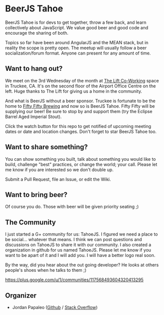 BeerJS Tahoe
============

BeerJS Tahoe is for devs to get together, throw a few back, and learn collectively about JavaScript. We value good beer and good code and encourage the sharing of both.

Topics so far have been around AngularJS and the MEAN stack, but in reality the scope is pretty open. The meetup will usually follow a beer socialization/forum format. Anyone can present for any amount of time.


Want to hang out?
-------------

We meet on the 3rd Wednesday of the month at <a target="_blank" href="https://www.google.com/maps/search/12242+Business+Park+Dr,+Truckee,+CA+96161/@39.316106,-120.148205,17z/data=!3m1!4b1">The Lift Co-Working</a> space in Truckee, CA. It's on the second floor of the Airport Office Centre on the left. Huge thanks to The Lift for giving us a home in the community.

And what is BeerJS without a beer sponsor.  Truckee is fortunate to be the home to <a href="http://fiftyfiftybrewing.com/" title="Fifty Fifty Brewing">Fifty Fifty Brewing</a> and now so is BeerJS Tahoe.  Fifty Fifty will be supplying our beer!  Be sure to stop by and support them (try the Eclipse Barrel Aged Imperial Stout).

Click the watch button for this repo to get notified of upcoming meeting dates or date and location changes.  Don't forget to star BeerJS Tahoe too.


Want to share something?
-------------

You can show something you built, talk about something you would like to build, challenge "best" practices, or change the world; your call. Please let me know if you are interested so we don't double up.

Submit a Pull Request, file an Issue, or edit the Wiki.


Want to bring beer?
-------------

Of course you do.  Those with beer will be given priority seating ;)


The Community
-------------
I just started a G+ community for us: TahoeJS. I figured we need a place to be social... whatever that means.  I think we can post questions and discussions on TahoeJS to share it with our community.  I also created a organization in github for us named TahoeJS.  Please let me know if you want to be apart of it and I will add you.  I will have a better logo real soon.

By the way, did you hear about the out going developer?  He looks at others people's shoes when he talks to them ;)

https://plus.google.com/u/1/communities/117568493604320413295


Organizer
-------

* Jordan Papaleo ([Github](https://github.com/breck421) / [Stack Overflow](http://stackoverflow.com/users/2483859/breck421))

